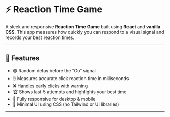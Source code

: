 # ⚡ Reaction Time Game

A sleek and responsive **Reaction Time Game** built using **React** and **vanilla CSS**. This app measures how quickly you can respond to a visual signal and records your best reaction times.

---

## 🚀 Features

- 🟢 Random delay before the “Go” signal
- 🖱️ Measures accurate click reaction time in milliseconds
- ❌ Handles early clicks with warning
- 🏆 Shows last 5 attempts and highlights your best time
- 📱 Fully responsive for desktop & mobile
- 🎨 Minimal UI using CSS (no Tailwind or UI libraries)

---

